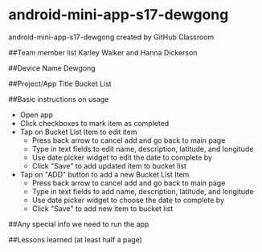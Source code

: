 # android-mini-app-s17-dewgong
android-mini-app-s17-dewgong created by GitHub Classroom


##Team member list
Karley Walker and Hanna Dickerson

##Device Name
Dewgong

##Project/App Title
Bucket List

##Basic instructions on usage
* Open app
* Click checkboxes to mark item as completed
* Tap on Bucket List Item to edit item
  * Press back arrow to cancel add and go back to main page
  * Type in text fields to edit name, description, latitude, and longitude
  * Use date picker widget to edit the date to complete by
  * Click "Save" to add updated item to bucket list
* Tap on "ADD" button to add a new Bucket List Item
  * Press back arrow to cancel add and go back to main page
  * Type in text fields to add name, description, latitude, and longitude
  * Use date picker widget to choose the date to complete by
  * Click "Save" to add new item to bucket list

##Any special info we need to run the app

##Lessons learned (at least half a page)
